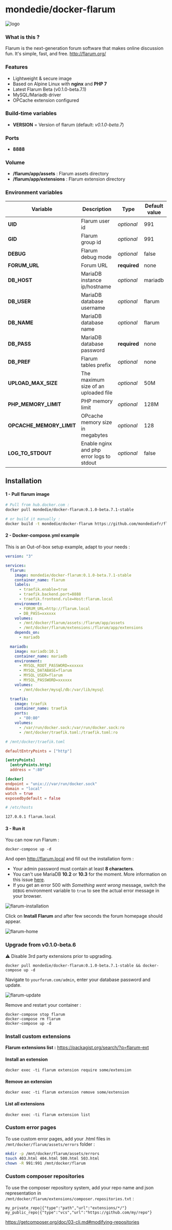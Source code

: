 # mondedie/docker-flarum

![logo](https://i.imgur.com/Bjrtbsc.png "logo")

### What is this ?

Flarum is the next-generation forum software that makes online discussion fun. It's simple, fast, and free. http://flarum.org/

### Features

- Lightweight & secure image
- Based on Alpine Linux with **nginx** and **PHP 7**
- Latest Flarum Beta (v0.1.0-beta.7.1)
- MySQL/Mariadb driver
- OPCache extension configured

### Build-time variables

- **VERSION** = Version of flarum (default: *v0.1.0-beta.7*)

### Ports

- **8888**

### Volume

- **/flarum/app/assets** : Flarum assets directory
- **/flarum/app/extensions** : Flarum extension directory

### Environment variables

| Variable | Description | Type | Default value |
| -------- | ----------- | ---- | ------------- |
| **UID** | Flarum user id | *optional* | 991
| **GID** | Flarum group id | *optional* | 991
| **DEBUG** | Flarum debug mode | *optional* | false
| **FORUM_URL** | Forum URL | **required** | none
| **DB_HOST** | MariaDB instance ip/hostname | *optional* | mariadb
| **DB_USER** | MariaDB database username | *optional* | flarum
| **DB_NAME** | MariaDB database name | *optional* | flarum
| **DB_PASS** | MariaDB database password | **required** | none
| **DB_PREF** | Flarum tables prefix | *optional* | none
| **UPLOAD_MAX_SIZE** | The maximum size of an uploaded file | *optional* | 50M
| **PHP_MEMORY_LIMIT** | PHP memory limit | *optional* | 128M |
| **OPCACHE_MEMORY_LIMIT** | OPcache memory size in megabytes | *optional* | 128
| **LOG_TO_STDOUT** | Enable nginx and php error logs to stdout | *optional* | false

## Installation

#### 1 - Pull flarum image

```bash
# Pull from hub.docker.com :
docker pull mondedie/docker-flarum:0.1.0-beta.7.1-stable

# or build it manually :
docker build -t mondedie/docker-flarum https://github.com/mondediefr/flarum.git#master
```

#### 2 - Docker-compose.yml example

This is an Out-of-box setup example, adapt to your needs :

```yml
version: "3"

services:
  flarum:
    image: mondedie/docker-flarum:0.1.0-beta.7.1-stable
    container_name: flarum
    labels:
      - traefik.enable=true
      - traefik.backend.port=8888
      - traefik.frontend.rule=Host:flarum.local
    environment:
      - FORUM_URL=http://flarum.local
      - DB_PASS=xxxxxx
    volumes:
      - /mnt/docker/flarum/assets:/flarum/app/assets
      - /mnt/docker/flarum/extensions:/flarum/app/extensions
    depends_on:
      - mariadb

  mariadb:
    image: mariadb:10.1
    container_name: mariadb
    environment:
      - MYSQL_ROOT_PASSWORD=xxxxxx
      - MYSQL_DATABASE=flarum
      - MYSQL_USER=flarum
      - MYSQL_PASSWORD=xxxxxx
    volumes:
      - /mnt/docker/mysql/db:/var/lib/mysql

  traefik:
    image: traefik
    container_name: traefik
    ports:
      - "80:80"
    volumes:
      - /var/run/docker.sock:/var/run/docker.sock:ro
      - /mnt/docker/traefik.toml:/traefik.toml:ro
```

```toml
# /mnt/docker/traefik.toml

defaultEntryPoints = ["http"]

[entryPoints]
  [entryPoints.http]
  address = ":80"

[docker]
endpoint = "unix:///var/run/docker.sock"
domain = "local"
watch = true
exposedbydefault = false
```

```bash
# /etc/hosts

127.0.0.1 flarum.local
```

#### 3 - Run it

You can now run Flarum :

```
docker-compose up -d
```

And open http://flarum.local and fill out the installation form :

* Your admin password must contain at least **8 characters**.
* You can't use MariaDB **10.2** or **10.3** for the moment. More information on this issue [here](https://github.com/flarum/core/issues/1211).
* If you get an error 500 with _Something went wrong_ message, switch the `DEBUG` environment variable to `true` to see the actual error message in your browser.

![flarum-installation](http://i.imgur.com/e3Hscp4.png)

Click on **Install Flarum** and after few seconds the forum homepage should appear.

![flarum-home](http://i.imgur.com/6kH9iTV.png)

### Upgrade from v0.1.0-beta.6

:warning: Disable 3rd party extensions prior to upgrading.

```
docker pull mondedie/docker-flarum:0.1.0-beta.7.1-stable && docker-compose up -d
```

Navigate to `yourforum.com/admin`, enter your database password and update.

![flarum-update](https://images.mondedie.fr/udl8j4Ue/PueJSigV.png)

Remove and restart your container :

```
docker-compose stop flarum
docker-compose rm flarum
docker-compose up -d
```

### Install custom extensions

**Flarum extensions list :** https://packagist.org/search/?q=flarum-ext

#### Install an extension

```
docker exec -ti flarum extension require some/extension
```

#### Remove an extension

```
docker exec -ti flarum extension remove some/extension
```

#### List all extensions

```
docker exec -ti flarum extension list
```

### Custom error pages

To use custom error pages, add your .html files in `/mnt/docker/flarum/assets/errors` folder :

```bash
mkdir -p /mnt/docker/flarum/assets/errors
touch 403.html 404.html 500.html 503.html
chown -R 991:991 /mnt/docker/flarum
```

### Custom composer repositories

To use the composer repository system, add your repo name and json representation in `/mnt/docker/flarum/extensions/composer.repositories.txt` :

```
my_private_repo|{"type":"path","url":"extensions/*/"}
my_public_repo|{"type":"vcs","url":"https://github.com/my/repo"}
```

https://getcomposer.org/doc/03-cli.md#modifying-repositories


